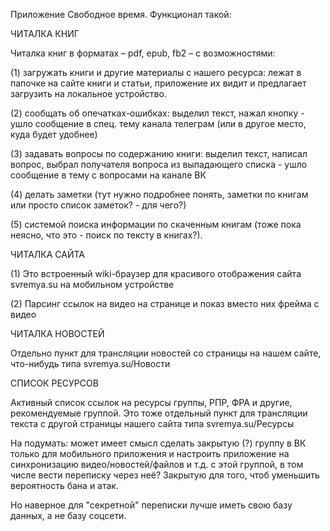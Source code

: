 Приложение Свободное время.
Функционал такой:

ЧИТАЛКА КНИГ

Читалка книг в форматах – pdf, epub, fb2 – с возможностями:

(1) загружать книги и другие материалы с нашего ресурса: лежат в папочке на сайте книги и статьи, приложение их видит и предлагает загрузить на локальное устройство.

(2) сообщать об опечатках-ошибках: выделил текст, нажал кнопку - ушло сообщение в спец. тему канала телеграм (или в другое место, куда будет удобнее)

(3) задавать вопросы по содержанию книги: выделил текст, написал вопрос, выбрал получателя вопроса из выпадающего списка - ушло сообщение в тему с вопросами на канале ВК

(4) делать заметки (тут нужно подробнее понять, заметки по книгам или просто список заметок? - для чего?)

(5) системой поиска информации по скаченным книгам (тоже пока неясно, что это - поиск по тексту в книгах?).



ЧИТАЛКА САЙТА

(1) Это встроенный wiki-браузер для красивого отображения сайта svremya.su на мобильном устройстве

(2) Парсинг ссылок на видео на странице и показ вместо них фрейма с видео


ЧИТАЛКА НОВОСТЕЙ

Отдельно пункт для трансляции новостей со страницы на нашем сайте, что-нибудь типа svremya.su/Новости


СПИСОК РЕСУРСОВ

Активный список ссылок на ресурсы группы, РПР, ФРА и другие, рекомендуемые группой. Это тоже отдельный пункт для трансляции текста с другой страницы нашего сайта типа svremya.su/Ресурсы




На подумать: может имеет смысл сделать закрытую (?) группу в ВК только для мобильного приложения и настроить приложение на синхронизацию видео/новостей/файлов и т.д. с этой группой, в том числе вести переписку через неё? Закрытую для того, чтоб уменьшить вероятность бана и атак.

Но наверное для "секретной" переписки лучше иметь свою базу данных, а не базу соцсети.

